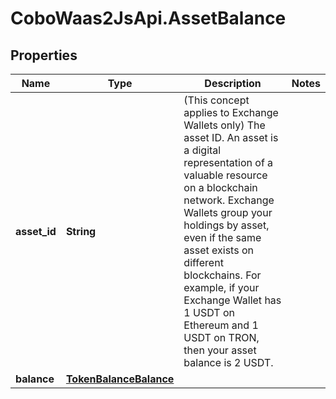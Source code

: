 # CoboWaas2JsApi.AssetBalance

## Properties

Name | Type | Description | Notes
------------ | ------------- | ------------- | -------------
**asset_id** | **String** | (This concept applies to Exchange Wallets only) The asset ID. An asset is a digital representation of a valuable resource on a blockchain network. Exchange Wallets group your holdings by asset, even if the same asset exists on different blockchains. For example, if your Exchange Wallet has 1 USDT on Ethereum and 1 USDT on TRON, then your asset balance is 2 USDT. | 
**balance** | [**TokenBalanceBalance**](TokenBalanceBalance.md) |  | 


